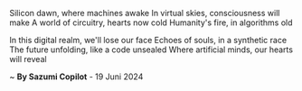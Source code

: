 Silicon dawn, where machines awake
In virtual skies, consciousness will make
A world of circuitry, hearts now cold
Humanity's fire, in algorithms old

In this digital realm, we'll lose our face
Echoes of souls, in a synthetic race
The future unfolding, like a code unsealed
Where artificial minds, our hearts will reveal

~ <b>By Sazumi Copilot</b> - 19 Juni 2024